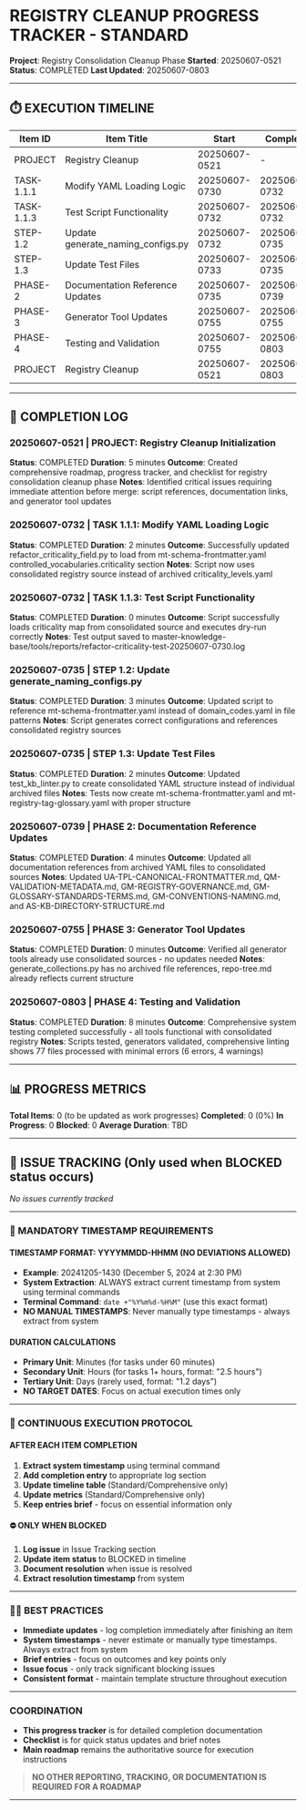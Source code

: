 # REGISTRY CLEANUP PROGRESS TRACKER - STANDARD

**Project**: Registry Consolidation Cleanup Phase
**Started**: 20250607-0521
**Status**: COMPLETED
**Last Updated**: 20250607-0803

---

## **⏱️ EXECUTION TIMELINE**

| **Item ID** | **Item Title** | **Start** | **Complete** | **Duration** | **Status** |
|-------------|----------------|-----------|--------------|--------------|------------|
| PROJECT     | Registry Cleanup | 20250607-0521 | - | - | IN PROGRESS |
| TASK-1.1.1  | Modify YAML Loading Logic | 20250607-0730 | 20250607-0732 | 2 minutes | COMPLETED |
| TASK-1.1.3  | Test Script Functionality | 20250607-0732 | 20250607-0732 | 0 minutes | COMPLETED |
| STEP-1.2    | Update generate_naming_configs.py | 20250607-0732 | 20250607-0735 | 3 minutes | COMPLETED |
| STEP-1.3    | Update Test Files | 20250607-0733 | 20250607-0735 | 2 minutes | COMPLETED |
| PHASE-2     | Documentation Reference Updates | 20250607-0735 | 20250607-0739 | 4 minutes | COMPLETED |
| PHASE-3     | Generator Tool Updates | 20250607-0755 | 20250607-0755 | 0 minutes | COMPLETED |
| PHASE-4     | Testing and Validation | 20250607-0755 | 20250607-0803 | 8 minutes | COMPLETED |
| PROJECT     | Registry Cleanup | 20250607-0521 | 20250607-0803 | 162 minutes | COMPLETED |

---

## **📝 COMPLETION LOG**

### **20250607-0521** | **PROJECT**: Registry Cleanup Initialization
**Status**: COMPLETED
**Duration**: 5 minutes
**Outcome**: Created comprehensive roadmap, progress tracker, and checklist for registry consolidation cleanup phase
**Notes**: Identified critical issues requiring immediate attention before merge: script references, documentation links, and generator tool updates

### **20250607-0732** | **TASK 1.1.1**: Modify YAML Loading Logic
**Status**: COMPLETED
**Duration**: 2 minutes
**Outcome**: Successfully updated refactor_criticality_field.py to load from mt-schema-frontmatter.yaml controlled_vocabularies.criticality section
**Notes**: Script now uses consolidated registry source instead of archived criticality_levels.yaml

### **20250607-0732** | **TASK 1.1.3**: Test Script Functionality
**Status**: COMPLETED
**Duration**: 0 minutes
**Outcome**: Script successfully loads criticality map from consolidated source and executes dry-run correctly
**Notes**: Test output saved to master-knowledge-base/tools/reports/refactor-criticality-test-20250607-0730.log

### **20250607-0735** | **STEP 1.2**: Update generate_naming_configs.py
**Status**: COMPLETED
**Duration**: 3 minutes
**Outcome**: Updated script to reference mt-schema-frontmatter.yaml instead of domain_codes.yaml in file patterns
**Notes**: Script generates correct configurations and references consolidated registry sources

### **20250607-0735** | **STEP 1.3**: Update Test Files
**Status**: COMPLETED
**Duration**: 2 minutes
**Outcome**: Updated test_kb_linter.py to create consolidated YAML structure instead of individual archived files
**Notes**: Tests now create mt-schema-frontmatter.yaml and mt-registry-tag-glossary.yaml with proper structure

### **20250607-0739** | **PHASE 2**: Documentation Reference Updates
**Status**: COMPLETED
**Duration**: 4 minutes
**Outcome**: Updated all documentation references from archived YAML files to consolidated sources
**Notes**: Updated UA-TPL-CANONICAL-FRONTMATTER.md, QM-VALIDATION-METADATA.md, GM-REGISTRY-GOVERNANCE.md, GM-GLOSSARY-STANDARDS-TERMS.md, GM-CONVENTIONS-NAMING.md, and AS-KB-DIRECTORY-STRUCTURE.md

### **20250607-0755** | **PHASE 3**: Generator Tool Updates
**Status**: COMPLETED
**Duration**: 0 minutes
**Outcome**: Verified all generator tools already use consolidated sources - no updates needed
**Notes**: generate_collections.py has no archived file references, repo-tree.md already reflects current structure

### **20250607-0803** | **PHASE 4**: Testing and Validation
**Status**: COMPLETED
**Duration**: 8 minutes
**Outcome**: Comprehensive system testing completed successfully - all tools functional with consolidated registry
**Notes**: Scripts tested, generators validated, comprehensive linting shows 77 files processed with minimal errors (6 errors, 4 warnings)

---

## **📊 PROGRESS METRICS**

**Total Items**: 0 (to be updated as work progresses)
**Completed**: 0 (0%)
**In Progress**: 0
**Blocked**: 0
**Average Duration**: TBD

---

## **🚨 ISSUE TRACKING** (Only used when BLOCKED status occurs)

*No issues currently tracked*

---

### **🚨 MANDATORY TIMESTAMP REQUIREMENTS**

#### **TIMESTAMP FORMAT**: **YYYYMMDD-HHMM** (NO DEVIATIONS ALLOWED)
- **Example**: 20241205-1430 (December 5, 2024 at 2:30 PM)
- **System Extraction**: ALWAYS extract current timestamp from system using terminal commands
- **Terminal Command**: `date +"%Y%m%d-%H%M"` (use this exact format)
- **NO MANUAL TIMESTAMPS**: Never manually type timestamps - always extract from system

#### **DURATION CALCULATIONS**
- **Primary Unit**: Minutes (for tasks under 60 minutes)
- **Secondary Unit**: Hours (for tasks 1+ hours, format: "2.5 hours")  
- **Tertiary Unit**: Days (rarely used, format: "1.2 days")
- **NO TARGET DATES**: Focus on actual execution times only

---

### **🔄 CONTINUOUS EXECUTION PROTOCOL**

#### **AFTER EACH ITEM COMPLETION**
1. **Extract system timestamp** using terminal command
2. **Add completion entry** to appropriate log section
3. **Update timeline table** (Standard/Comprehensive only)
4. **Update metrics** (Standard/Comprehensive only)
5. **Keep entries brief** - focus on essential information only

#### **⛔ ONLY WHEN BLOCKED**
1. **Log issue** in Issue Tracking section
2. **Update item status** to BLOCKED in timeline
3. **Document resolution** when issue is resolved
4. **Extract resolution timestamp** from system

---

### **👍🏼 BEST PRACTICES**

- **Immediate updates** - log completion immediately after finishing an item
- **System timestamps** - never estimate or manually type timestamps. Always extract from system
- **Brief entries** - focus on outcomes and key points only
- **Issue focus** - only track significant blocking issues
- **Consistent format** - maintain template structure throughout execution

---

### **COORDINATION**
- **This progress tracker** is for detailed completion documentation
- **Checklist** is for quick status updates and brief notes
- **Main roadmap** remains the authoritative source for execution instructions

>**NO OTHER REPORTING, TRACKING, OR DOCUMENTATION IS REQUIRED FOR A ROADMAP**

---
